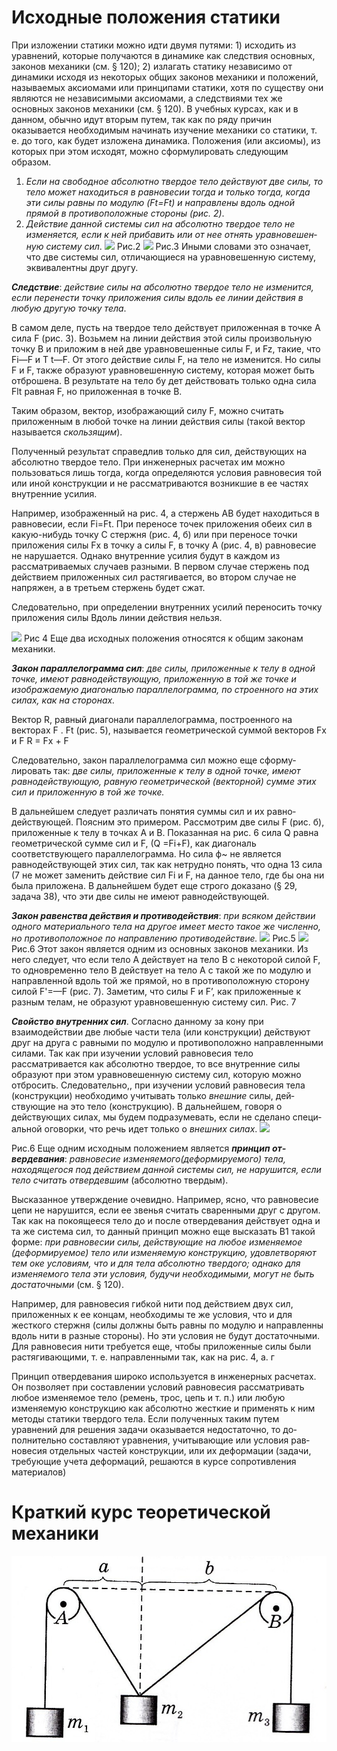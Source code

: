 # Исходные положения статики
При изложении статики можно идти двумя путями: 1) исходить
из уравнений, которые получаются в динамике как следствия основ­ных, законов механики (см. § 120); 2) излагать статику независимо от динамики исходя из некоторых общих законов механики и положе­ний, называемых аксиомами или принципами статики, хотя по су­ществу они являются не независимыми аксиомами, а следствиями тех же основных законов механики (см. § 120). В учебных курсах, как и в данном, обычно идут вторым путем, так как по ряду причин оказывается необходимым начинать изучение механики со статики, т. е. до того, как будет изложена динамика. Положения (или аксио­мы), из которых при этом исходят, можно сформулировать следую­щим образом.
1. *Если на свободное абсолютно твердое тело действуют две силы, то тело может находиться в равновесии тогда и только тогда, когда эти силы равны по модулю (Ft=Ft) и направлены вдоль одной прямой в противоположные стороны (рис. 2)*.
2. *Действие данной системы сил на абсолютно твердое тело не изменяется, если к ней прибавить или от нее отнять уравновешен­ную систему сил*.
![](8R1JkBia-B0.jpg)
Рис.2
![](t5hYNHqRWHQ.jpg)
Рис.3
Иными словами это означает, что две системы сил, отличающие­ся на уравновешенную систему, эквивалентны друг другу.

***Следствие***: *действие силы на абсолютно твердое тело не из­менится, если перенести точку приложения силы вдоль ее линии дей­ствия в любую другую точку тела*.

В самом деле, пусть на твердое тело действует приложенная в точ­ке А сила F
(рис. 3). Возьмем на линии действия этой силы произ­вольную точку В и приложим в ней две уравновешенные силы F, и Fz, такие, что Fi—F и T t—F.
От этого действие силы F, на тело не изменится. Но силы F и F, также образуют уравновешенную систе­му, которая может быть отброшена. В результате на тело бу­
дет действовать только одна сила Flt равная F, но приложенная в точке В.

Таким образом, вектор, изображающий силу F, можно считать приложенным в любой точке на линии действия силы (такой век­тор называется *скользящим*).

Полученный результат справедлив только для сил, действующих
на абсолютно твердое тело. При инженерных расчетах им можно
пользоваться лишь тогда, когда определяются условия равновесия
той или иной конструкции и не рассматриваются возникшие в ее частях внутренние усилия.

Например, изображенный на рис. 4, а стержень АВ будет нахо­диться в равновесии, если Fi=Ft. При переносе точек приложения обеих сил в какую-нибудь точку С стержня (рис. 4, б) или при переносе точки приложения силы Fx в точку а силы F, в точку А (рис. 4, в) равновесие не нарушается. Однако внутренние усилия будут в каждом из рассматриваемых случаев разными. В первом случае стержень под действием приложенных сил растягивается, во втором случае не напряжен, а в третьем стержень будет сжат. 

Следовательно, при определении внутренних усилий переносить точку приложения силы 
Вдоль линии действия нельзя. 

![](CRluVe7BBM0.jpg)
Рис 4
Еще два исходных положения относятся к общим законам меха­ники. 

***Закон параллелограмма сил***: *две силы, приложен­ные к телу в одной точке, имеют равнодействующую, приложенную в той же точке и изображаемую диагональю параллелограмма, по­ строенного на этих силах, как на сторонах.*


Вектор R, равный диагонали параллелограмма, построенного на векторах
F . Ft (рис. 5), называется геометрической суммой век­торов Fх и F
                            R =  Fx + F

Следовательно, закон параллелограмма сил можно еще сформу­лировать так: д*ве силы, приложенные к телу в одной точке, имеют равнодействующую, равную геометрической (векторной) сумме этих сил и приложенную в той же точке.*

В дальнейшем следует различать понятия суммы сил и их равно­ действующей. Поясним это примером. Рассмотрим две силы F (рис. б), приложенные к телу в точках А и В. Показанная на рис. 6 сила Q равна геометрической сумме сил и F, (Q =Fi+F), как диагональ соответствующего параллелограмма. Но сила ф~ не явля­ется равнодействующей этих сил, так как нетрудно понять, что одна 13 сила (7 не может заменить действие сил Fi и F, на данное тело, где бы она ни была приложена. В дальнейшем будет еще строго доказа­но (§ 29, задача 38), что эти две силы не имеют равнодействующей. 

***Закон равенства действия и противодей­ствия***: *при всяком действии одного материального тела на другое имеет место такое же численно, но противоположное по направле­нию противодействие.* 
![](ZBgvWwD2oXk.jpg)
Рис.5
![](xj3p00k0Bmo.jpg)
Рис.6
Этот закон является одним из основных законов механики. Из него следует, что если тело А действует на тело В с некоторой силой F, то одновременно тело В действует на тело А с такой же по модулю и направленной вдоль той же прямой, но в противоположную сторо­ну силой F'=—F (рис. 7). Заметим, что силы F и F’, как приложен­ные к разным телам, не образуют уравновешенную систему сил. Рис. 7 

***Свойство внутренних сил***. Согласно данному за­ кону при взаимодействии две любые части тела (или конструкции) действуют друг на друга с равными по модулю и противоположно направленными силами. Так как при изучении условий равновесия тело рассматривается как абсолютно твердое, то все внутренние силы образуют при этом уравновешенную систему сил, которую можно отбросить. Следовательно,, при изучении условий равновесия тела (конструкции) необходимо учитывать только *внешние* силы, дей­ствующие на это тело (конструкцию). В дальнейшем, говоря о действующих силах, мы будем подразумевать, если не сделано специ­альной оговорки, что речь идет только о *внешних силах*. 
![](xcA43qxBxk0.jpg)

Рис.6
Еще одним исходным положением является ***принцип от­вердевания***: *равновесие изменяемого(деформируемого) тела, находящегося под действием данной системы сил, не нарушится, если тело считать отвердевшим* (абсолютно твердым). 

Высказанное утверждение очевидно. Например, ясно, что рав­новесие цепи не нарушится, если ее звенья считать сваренными друг с другом. Так как на покоящееся тело до и после отвердевания дей­ствует одна и та же система сил, то данный принцип можно еще высказать В1 такой форме: *при равновесии силы, действующие на любое изменяемое (деформируемое) тело или изменяемую конструкцию, удовлетворяют тем оке условиям, что и для тела абсолютно твер­дого; однако для изменяемого тела эти условия, будучи необходимы­ми, могут не быть достаточными* (см. § 120). 

Например, для равновесия гибкой нити под действием двух сил, приложенных к ее концам, необходимы те же условия, что и для жесткого стержня (силы должны быть равны по модулю и направле­нны вдоль нити в разные стороны). Но эти условия не будут достаточ­ными. Для равновесия нити требуется еще, чтобы приложенные силы были растягивающими, т. е. направленными так, как на рис. 4, а. г 

Принцип отвердевания широко используется в инженерных рас­четах. Он позволяет при составлении условий равновесия рассмат­ривать любое изменяемое тело (ремень, трос, цепь и т. п.) или лю­бую изменяемую конструкцию как абсолютно жесткие и применять к ним методы статики твердого тела. Если полученных таким путем уравнений для решения задачи оказывается недостаточно, то до­полнительно составляют уравнения, учитывающие или условия рав­новесия отдельных частей конструкции, или их деформации (зада­чи, требующие учета деформаций, решаются в курсе сопротивления
материалов)

# Краткий курс теоретической механики 
![](img/statik.png)